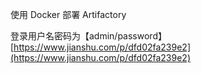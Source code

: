 使用 Docker 部署 Artifactory

登录用户名密码为【admin/password】  
[https://www.jianshu.com/p/dfd02fa239e2](https://www.jianshu.com/p/dfd02fa239e2)

